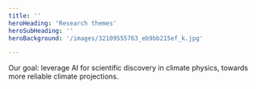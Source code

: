 ```yaml
---
title: ''
heroHeading: 'Research themes'
heroSubHeading: ''
heroBackground: '/images/32109555763_eb9bb215ef_k.jpg'

---
```


Our goal: leverage AI for scientific discovery in climate physics, towards more reliable climate projections.
